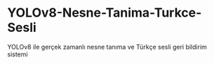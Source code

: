 # YOLOv8-Nesne-Tanima-Turkce-Sesli
YOLOv8 ile gerçek zamanlı nesne tanıma ve Türkçe sesli geri bildirim sistemi
